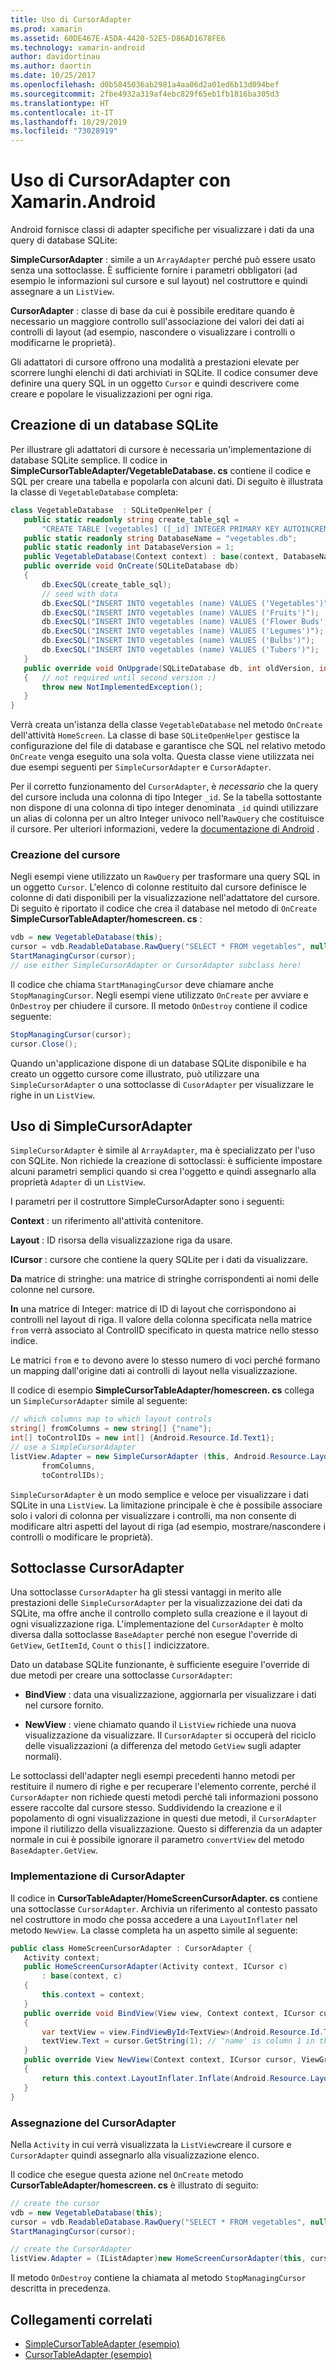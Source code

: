 ```yaml
---
title: Uso di CursorAdapter
ms.prod: xamarin
ms.assetid: 60DE467E-A5DA-4420-52E5-D86AD1678FE6
ms.technology: xamarin-android
author: davidortinau
ms.author: daortin
ms.date: 10/25/2017
ms.openlocfilehash: d0b5845036ab2981a4aa06d2a01ed6b13d094bef
ms.sourcegitcommit: 2fbe4932a319af4ebc829f65eb1fb1816ba305d3
ms.translationtype: HT
ms.contentlocale: it-IT
ms.lasthandoff: 10/29/2019
ms.locfileid: "73028919"
---
```

# <a name="using-cursoradapters-with-xamarinandroid"></a>Uso di CursorAdapter con Xamarin.Android

Android fornisce classi di adapter specifiche per visualizzare i dati da una query di database SQLite:

 **SimpleCursorAdapter** : simile a un `ArrayAdapter` perché può essere usato senza una sottoclasse. È sufficiente fornire i parametri obbligatori (ad esempio le informazioni sul cursore e sul layout) nel costruttore e quindi assegnare a un `ListView`.

 **CursorAdapter** : classe di base da cui è possibile ereditare quando è necessario un maggiore controllo sull'associazione dei valori dei dati ai controlli di layout (ad esempio, nascondere o visualizzare i controlli o modificarne le proprietà).

Gli adattatori di cursore offrono una modalità a prestazioni elevate per scorrere lunghi elenchi di dati archiviati in SQLite. Il codice consumer deve definire una query SQL in un oggetto `Cursor` e quindi descrivere come creare e popolare le visualizzazioni per ogni riga.

## <a name="creating-an-sqlite-database"></a>Creazione di un database SQLite

Per illustrare gli adattatori di cursore è necessaria un'implementazione di database SQLite semplice. Il codice in **SimpleCursorTableAdapter/VegetableDatabase. cs** contiene il codice e SQL per creare una tabella e popolarla con alcuni dati.
Di seguito è illustrata la classe di `VegetableDatabase` completa:

```csharp
class VegetableDatabase  : SQLiteOpenHelper {
   public static readonly string create_table_sql =
       "CREATE TABLE [vegetables] ([_id] INTEGER PRIMARY KEY AUTOINCREMENT NOT NULL UNIQUE, [name] TEXT NOT NULL UNIQUE)";
   public static readonly string DatabaseName = "vegetables.db";
   public static readonly int DatabaseVersion = 1;
   public VegetableDatabase(Context context) : base(context, DatabaseName, null, DatabaseVersion) { }
   public override void OnCreate(SQLiteDatabase db)
   {
       db.ExecSQL(create_table_sql);
       // seed with data
       db.ExecSQL("INSERT INTO vegetables (name) VALUES ('Vegetables')");
       db.ExecSQL("INSERT INTO vegetables (name) VALUES ('Fruits')");
       db.ExecSQL("INSERT INTO vegetables (name) VALUES ('Flower Buds')");
       db.ExecSQL("INSERT INTO vegetables (name) VALUES ('Legumes')");
       db.ExecSQL("INSERT INTO vegetables (name) VALUES ('Bulbs')");
       db.ExecSQL("INSERT INTO vegetables (name) VALUES ('Tubers')");
   }
   public override void OnUpgrade(SQLiteDatabase db, int oldVersion, int newVersion)
   {   // not required until second version :)
       throw new NotImplementedException();
   }
}
```

Verrà creata un'istanza della classe `VegetableDatabase` nel metodo `OnCreate` dell'attività `HomeScreen`. La classe di base `SQLiteOpenHelper` gestisce la configurazione del file di database e garantisce che SQL nel relativo metodo `OnCreate` venga eseguito una sola volta. Questa classe viene utilizzata nei due esempi seguenti per `SimpleCursorAdapter` e `CursorAdapter`.

Per il corretto funzionamento del `CursorAdapter`, è *necessario* che la query del cursore includa una colonna di tipo Integer `_id`. Se la tabella sottostante non dispone di una colonna di tipo integer denominata `_id` quindi utilizzare un alias di colonna per un altro Integer univoco nell'`RawQuery` che costituisce il cursore. Per ulteriori informazioni, vedere la [documentazione di Android](xref:Android.Widget.CursorAdapter) .

### <a name="creating-the-cursor"></a>Creazione del cursore

Negli esempi viene utilizzato un `RawQuery` per trasformare una query SQL in un oggetto `Cursor`. L'elenco di colonne restituito dal cursore definisce le colonne di dati disponibili per la visualizzazione nell'adattatore del cursore. Di seguito è riportato il codice che crea il database nel metodo di `OnCreate` **SimpleCursorTableAdapter/homescreen. cs** :

```csharp
vdb = new VegetableDatabase(this);
cursor = vdb.ReadableDatabase.RawQuery("SELECT * FROM vegetables", null); // cursor query
StartManagingCursor(cursor);
// use either SimpleCursorAdapter or CursorAdapter subclass here!
```

Il codice che chiama `StartManagingCursor` deve chiamare anche `StopManagingCursor`. Negli esempi viene utilizzato `OnCreate` per avviare e `OnDestroy` per chiudere il cursore. Il metodo `OnDestroy` contiene il codice seguente:

```csharp
StopManagingCursor(cursor);
cursor.Close();
```

Quando un'applicazione dispone di un database SQLite disponibile e ha creato un oggetto cursore come illustrato, può utilizzare una `SimpleCursorAdapter` o una sottoclasse di `CusorAdapter` per visualizzare le righe in un `ListView`.

## <a name="using-simplecursoradapter"></a>Uso di SimpleCursorAdapter

`SimpleCursorAdapter` è simile al `ArrayAdapter`, ma è specializzato per l'uso con SQLite. Non richiede la creazione di sottoclassi: è sufficiente impostare alcuni parametri semplici quando si crea l'oggetto e quindi assegnarlo alla proprietà `Adapter` di un `ListView`.

I parametri per il costruttore SimpleCursorAdapter sono i seguenti:

 **Context** : un riferimento all'attività contenitore.

 **Layout** : ID risorsa della visualizzazione riga da usare.

 **ICursor** : cursore che contiene la query SQLite per i dati da visualizzare.

 **Da** matrice di stringhe: una matrice di stringhe corrispondenti ai nomi delle colonne nel cursore.

 **In** una matrice di Integer: matrice di ID di layout che corrispondono ai controlli nel layout di riga. Il valore della colonna specificata nella matrice `from` verrà associato al ControlID specificato in questa matrice nello stesso indice.

Le matrici `from` e `to` devono avere lo stesso numero di voci perché formano un mapping dall'origine dati ai controlli di layout nella visualizzazione.

Il codice di esempio **SimpleCursorTableAdapter/homescreen. cs** collega un `SimpleCursorAdapter` simile al seguente:

```csharp
// which columns map to which layout controls
string[] fromColumns = new string[] {"name"};
int[] toControlIDs = new int[] {Android.Resource.Id.Text1};
// use a SimpleCursorAdapter
listView.Adapter = new SimpleCursorAdapter (this, Android.Resource.Layout.SimpleListItem1, cursor,
       fromColumns,
       toControlIDs);
```

`SimpleCursorAdapter` è un modo semplice e veloce per visualizzare i dati SQLite in una `ListView`. La limitazione principale è che è possibile associare solo i valori di colonna per visualizzare i controlli, ma non consente di modificare altri aspetti del layout di riga (ad esempio, mostrare/nascondere i controlli o modificare le proprietà).

## <a name="subclassing-cursoradapter"></a>Sottoclasse CursorAdapter

Una sottoclasse `CursorAdapter` ha gli stessi vantaggi in merito alle prestazioni delle `SimpleCursorAdapter` per la visualizzazione dei dati da SQLite, ma offre anche il controllo completo sulla creazione e il layout di ogni visualizzazione riga. L'implementazione del `CursorAdapter` è molto diversa dalla sottoclasse `BaseAdapter` perché non esegue l'override di `GetView`, `GetItemId`, `Count` o `this[]` indicizzatore.

Dato un database SQLite funzionante, è sufficiente eseguire l'override di due metodi per creare una sottoclasse `CursorAdapter`:

- **BindView** : data una visualizzazione, aggiornarla per visualizzare i dati nel cursore fornito.

- **NewView** : viene chiamato quando il `ListView` richiede una nuova visualizzazione da visualizzare. Il `CursorAdapter` si occuperà del riciclo delle visualizzazioni (a differenza del metodo `GetView` sugli adapter normali).

Le sottoclassi dell'adapter negli esempi precedenti hanno metodi per restituire il numero di righe e per recuperare l'elemento corrente, perché il `CursorAdapter` non richiede questi metodi perché tali informazioni possono essere raccolte dal cursore stesso. Suddividendo la creazione e il popolamento di ogni visualizzazione in questi due metodi, il `CursorAdapter` impone il riutilizzo della visualizzazione. Questo si differenzia da un adapter normale in cui è possibile ignorare il parametro `convertView` del metodo `BaseAdapter.GetView`.

### <a name="implementing-the-cursoradapter"></a>Implementazione di CursorAdapter

Il codice in **CursorTableAdapter/HomeScreenCursorAdapter. cs** contiene una sottoclasse `CursorAdapter`. Archivia un riferimento al contesto passato nel costruttore in modo che possa accedere a una `LayoutInflater` nel metodo `NewView`. La classe completa ha un aspetto simile al seguente:

```csharp
public class HomeScreenCursorAdapter : CursorAdapter {
   Activity context;
   public HomeScreenCursorAdapter(Activity context, ICursor c)
       : base(context, c)
   {
       this.context = context;
   }
   public override void BindView(View view, Context context, ICursor cursor)
   {
       var textView = view.FindViewById<TextView>(Android.Resource.Id.Text1);
       textView.Text = cursor.GetString(1); // 'name' is column 1 in the cursor query
   }
   public override View NewView(Context context, ICursor cursor, ViewGroup parent)
   {
       return this.context.LayoutInflater.Inflate(Android.Resource.Layout.SimpleListItem1, parent, false);
   }
}
```

### <a name="assigning-the-cursoradapter"></a>Assegnazione del CursorAdapter

Nella `Activity` in cui verrà visualizzata la `ListView`creare il cursore e `CursorAdapter` quindi assegnarlo alla visualizzazione elenco.

Il codice che esegue questa azione nel `OnCreate` metodo **CursorTableAdapter/homescreen. cs** è illustrato di seguito:

```csharp
// create the cursor
vdb = new VegetableDatabase(this);
cursor = vdb.ReadableDatabase.RawQuery("SELECT * FROM vegetables", null);
StartManagingCursor(cursor);

// create the CursorAdapter
listView.Adapter = (IListAdapter)new HomeScreenCursorAdapter(this, cursor, false);
```

Il metodo `OnDestroy` contiene la chiamata al metodo `StopManagingCursor` descritta in precedenza.

## <a name="related-links"></a>Collegamenti correlati

- [SimpleCursorTableAdapter (esempio)](https://docs.microsoft.com/samples/xamarin/monodroid-samples/simplecursortableadapter)
- [CursorTableAdapter (esempio)](https://docs.microsoft.com/samples/xamarin/monodroid-samples/cursortableadapter)
